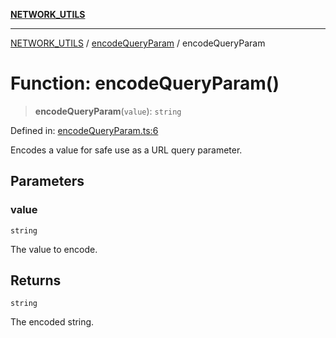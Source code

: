 [**NETWORK_UTILS**](../../README.md)

***

[NETWORK_UTILS](../../README.md) / [encodeQueryParam](../README.md) / encodeQueryParam

# Function: encodeQueryParam()

> **encodeQueryParam**(`value`): `string`

Defined in: [encodeQueryParam.ts:6](https://github.com/dailker/everyutil/blob/8ebd741383aff061deffff96bf58a9059d1b9944/src/network/encodeQueryParam.ts#L6)

Encodes a value for safe use as a URL query parameter.

## Parameters

### value

`string`

The value to encode.

## Returns

`string`

The encoded string.
